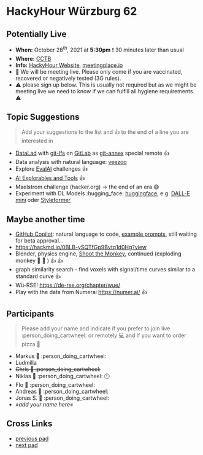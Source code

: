 # HackyHour Würzburg 62

## Potentially Live
 - **When:** October 28<sup>th</sup>, 2021 at **5:30pm** :exclamation: 30 minutes later than usual
 - **Where:** [CCTB](https://www.google.de/maps/place/Zentrum+f%C3%BCr+Computergest%C3%BCtzte+und+Theoretische+Biologie+(CCTB),+Universit%C3%A4t+W%C3%BCrzburg/@49.7850748,9.9720102,18z/data=!3m1!4b1!4m5!3m4!1s0x47a28fc802e5e8d9:0x6b62d2cbd2e6f094!8m2!3d49.7849749!4d9.9729537)
 - **Info:** [HackyHour Website](http://hackyhour.github.io/Wuerzburg/), [meetingplace.io](https://meetingplace.io/hackyhour-wue)
 - :vertical_traffic_light: We will be meeting live. Please only come if you are vaccinated, recovered or negatively tested (3G rules).
 - :warning: please sign up below. This is usually not required but as we might be meeting live we need to know if we can fulfill all hygiene requirements. :warning: 

## Topic Suggestions
> Add your suggestions to the list and :+1: to the end of a line you are interested in
 
 - [DataLad](https://www.datalad.org/) with [git-lfs](https://git-lfs.github.com/) on [GitLab](https://git.physik.uni-wuerzburg.de/) as [git-annex](https://git-annex.branchable.com/) special remote :+1:
 - Data analysis with natural language: [veezoo](https://www.veezoo.com/)
 - Explore [EvalAI](https://eval.ai) challenges :+1: 
 - [AI Explorables and Tools](https://pair.withgoogle.com/) :+1: 
 - Maelstrom challenge (hacker.org) &rarr; the end of an era :sweat_smile: 
 - Experiment with DL Models :hugging_face: [huggingface](https://huggingface.co/), e.g. [DALL-E mini](https://huggingface.co/spaces/flax-community/dalle-mini) oder [Styleformer](https://gist.github.com/simecek/5aca86f6b7189db87fade33ca1b1d733)

## Maybe another time

 - [GitHub Copilot](https://copilot.github.com/): natural language to code, [example prompts](https://gist.github.com/cassidoo/6101ef0657665683b787aab5ae9465f4), still waiting for beta approval...
 - https://hackmd.io/0BLB-ySQTfGp9Bvtq1d0Hg?view
 - Blender, physics engine, [Shoot the Monkey](https://www.youtube.com/watch?v=0jGZnMf3rPo), continued (exploding monkey :hear_no_evil: :exploding_head: ) :+1: :+1:
 - graph similarity search - find voxels with signal/time curves similar to a standard curve :+1:
 - Wü-RSE! https://de-rse.org/chapter/wue/
 - Play with the data from Numerai https://numer.ai/ :+1:

## Participants
> Please add your name and indicate if you prefer to join live :person_doing_cartwheel: or remotely :computer: and if you want to order pizza :pizza: 
 - Markus :pizza: :person_doing_cartwheel:
 - Ludmilla 
 - ~~Chris :pizza: :person_doing_cartwheel:~~
 - Niklas :pizza: :person_doing_cartwheel: :clock12: 
 - Flo :pizza: :person_doing_cartwheel:
 - Andreas :pizza: :person_doing_cartwheel:
 - Jonas S. :pizza: :person_doing_cartwheel:
 - *»add your name here«*
 
## Cross Links
 - [previous pad](https://hackmd.io/BytwdinoQAeSDkDTalLwGQ)
 - [next pad](https://hackmd.io/WXe2eb--SDymvD7g84F5ow)
